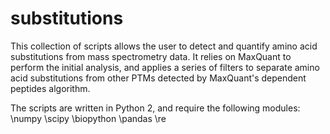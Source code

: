 # substitutions

This collection of scripts allows the user to detect and quantify amino acid substitutions from mass spectrometry data. It relies on MaxQuant to perform the initial analysis, and applies a series of filters to separate amino acid substitutions from other PTMs detected by MaxQuant's dependent peptides algorithm.

The scripts are written in Python 2, and require the following modules:\
\numpy
\scipy
\biopython
\pandas
\re
